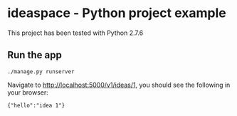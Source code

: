 # ideaspace - Python project example
This project has been tested with Python 2.7.6

## Run the app
    ./manage.py runserver

Navigate to [http://localhost:5000/v1/ideas/1](http://localhost:5000/v1/ideas/1), you should see the following in your browser:

    {"hello":"idea 1"}
